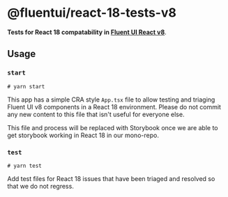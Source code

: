 # @fluentui/react-18-tests-v8

**Tests for React 18 compatability in [Fluent UI React v8](https://react.fluentui.dev)**.

## Usage

### `start`

```shell
# yarn start
```

This app has a simple CRA style `App.tsx` file to allow testing and triaging Fluent UI v8 components in a React 18 environment. Please do not commit any new content to this file that isn't useful for everyone else.

This file and process will be replaced with Storybook once we are able to get storybook working in React 18 in our mono-repo.

### `test`

```shell
# yarn test
```

Add test files for React 18 issues that have been triaged and resolved so that we do not regress.
